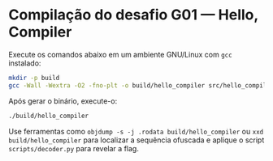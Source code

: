 # Compilação do desafio G01 — Hello, Compiler

Execute os comandos abaixo em um ambiente GNU/Linux com `gcc` instalado:

```bash
mkdir -p build
gcc -Wall -Wextra -O2 -fno-plt -o build/hello_compiler src/hello_compiler.c
```

Após gerar o binário, execute-o:

```bash
./build/hello_compiler
```

Use ferramentas como `objdump -s -j .rodata build/hello_compiler` ou `xxd build/hello_compiler` para localizar a sequência ofuscada e aplique o script `scripts/decoder.py` para revelar a flag.
